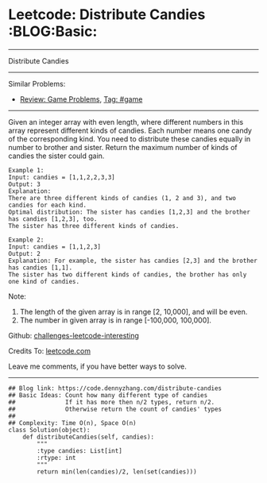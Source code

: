 # Leetcode: Distribute Candies     :BLOG:Basic:


---

Distribute Candies  

---

Similar Problems:  
-   [Review: Game Problems](https://code.dennyzhang.com/review-game), [Tag: #game](https://code.dennyzhang.com/tag/game)

---

Given an integer array with even length, where different numbers in this array represent different kinds of candies. Each number means one candy of the corresponding kind. You need to distribute these candies equally in number to brother and sister. Return the maximum number of kinds of candies the sister could gain.  

    Example 1:
    Input: candies = [1,1,2,2,3,3]
    Output: 3
    Explanation:
    There are three different kinds of candies (1, 2 and 3), and two candies for each kind.
    Optimal distribution: The sister has candies [1,2,3] and the brother has candies [1,2,3], too. 
    The sister has three different kinds of candies.

    Example 2:
    Input: candies = [1,1,2,3]
    Output: 2
    Explanation: For example, the sister has candies [2,3] and the brother has candies [1,1]. 
    The sister has two different kinds of candies, the brother has only one kind of candies.

Note:  

1.  The length of the given array is in range [2, 10,000], and will be even.
2.  The number in given array is in range [-100,000, 100,000].

Github: [challenges-leetcode-interesting](https://github.com/DennyZhang/challenges-leetcode-interesting/tree/master/distribute-candies)  

Credits To: [leetcode.com](https://leetcode.com/problems/distribute-candies/description/)  

Leave me comments, if you have better ways to solve.  

---

    ## Blog link: https://code.dennyzhang.com/distribute-candies
    ## Basic Ideas: Count how many different type of candies
    ##              If it has more then n/2 types, return n/2.
    ##              Otherwise return the count of candies' types
    ##
    ## Complexity: Time O(n), Space O(n)
    class Solution(object):
        def distributeCandies(self, candies):
            """
            :type candies: List[int]
            :rtype: int
            """
            return min(len(candies)/2, len(set(candies)))